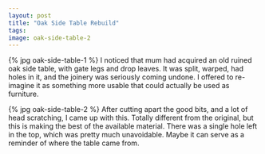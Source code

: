 ```yaml
---
layout: post
title: "Oak Side Table Rebuild"
tags: 
image: oak-side-table-2
---
```

{% jpg oak-side-table-1 %} I noticed that mum had acquired an old ruined oak side table, with gate legs and drop leaves. It was split, warped, had holes in it, and the joinery was seriously coming undone. I offered to re-imagine it as something more usable that could actually be used as furniture.

{% jpg oak-side-table-2 %} After cutting apart the good bits, and a lot of head scratching, I came up with this. Totally different from the original, but this is making the best of the available material. There was a single hole left in the top, which was pretty much unavoidable. Maybe it can serve as a reminder of where the table came from.

